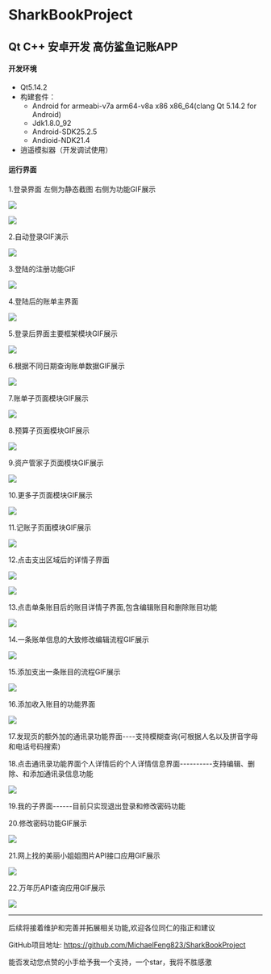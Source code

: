 # SharkBookProject

## Qt C++ 安卓开发 高仿鲨鱼记账APP
 
#### 开发环境

- Qt5.14.2
- 构建套件：
    - Android for armeabi-v7a arm64-v8a x86 x86_64(clang Qt 5.14.2 for Android)
    - Jdk1.8.0_92
    - Android-SDK25.2.5
    - Andioid-NDK21.4
- 逍遥模拟器（开发调试使用）


#### 运行界面

1.登录界面 左侧为静态截图 右侧为功能GIF展示

![](ProgramScreenShot/1.png)

![](GIF/Login.gif)

2.自动登录GIF演示

![](GIF/AutoLogin.gif)

3.登陆的注册功能GIF

![](GIF/Register.gif)

4.登陆后的账单主界面

![](ProgramScreenShot/2.png)

5.登录后界面主要框架模块GIF展示

![](GIF/LookMainArea.gif)

6.根据不同日期查询账单数据GIF展示

![](GIF/ChangeDateQuery.gif)

7.账单子页面模块GIF展示

![](GIF/LookBillPage.gif)

8.预算子页面模块GIF展示

![](GIF/LookYearAndMonthBudget.gif)

9.资产管家子页面模块GIF展示

![](GIF/LookAssetsManager.gif)

10.更多子页面模块GIF展示

![](GIF/LookMore.gif)

11.记账子页面模块GIF展示

![](GIF/LookBookArea.gif)

12.点击支出区域后的详情子界面

![](ProgramScreenShot/3.png)

![](GIF/LookAndEditExpand.gif)

13.点击单条账目后的账目详情子界面,包含编辑账目和删除账目功能

![](ProgramScreenShot/4.png)

14.一条账单信息的大致修改编辑流程GIF展示

![](GIF/ModifyBillContent.gif) 

15.添加支出一条账目的流程GIF展示

![](GIF/BookOneBill.gif)

16.添加收入账目的功能界面

![](ProgramScreenShot/7.png)

17.发现页的额外加的通讯录功能界面----支持模糊查询(可根据人名以及拼音字母和电话号码搜索)

18.点击通讯录功能界面个人详情后的个人详情信息界面----------支持编辑、删除、和添加通讯录信息功能

![](GIF/LookTelBook.gif)

19.我的子界面------目前只实现退出登录和修改密码功能

20.修改密码功能GIF展示

![](GIF/ChangePassWord.gif)

21.网上找的美丽小姐姐图片API接口应用GIF展示

![](GIF/API_LookBeautyGirl.gif)

22.万年历API查询应用GIF展示

![](GIF/API_PerpetualCalendar.gif)

---

后续将接着维护和完善并拓展相关功能,欢迎各位同仁的指正和建议

GitHub项目地址: https://github.com/MichaelFeng823/SharkBookProject

能否发动您点赞的小手给予我一个支持，一个star，我将不胜感激